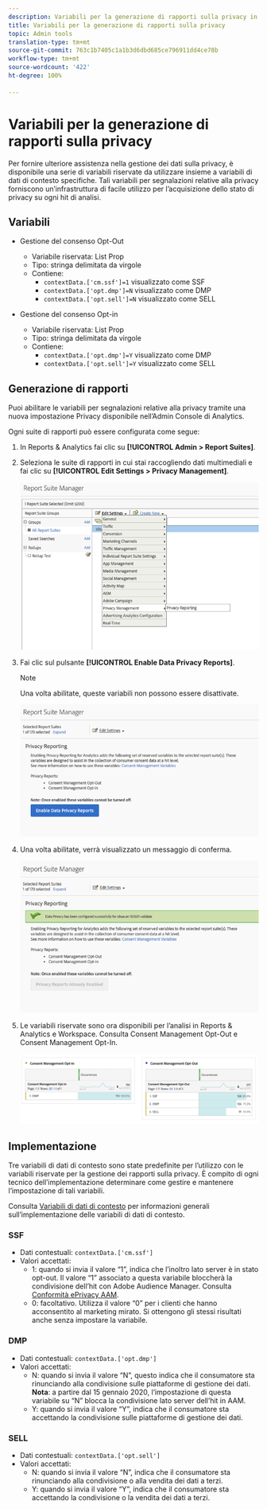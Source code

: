 ```yaml
---
description: Variabili per la generazione di rapporti sulla privacy in Privacy dei dati.
title: Variabili per la generazione di rapporti sulla privacy
topic: Admin tools
translation-type: tm+mt
source-git-commit: 763c1b7405c1a1b3d6dbd685ce796911dd4ce78b
workflow-type: tm+mt
source-wordcount: '422'
ht-degree: 100%

---
```



# Variabili per la generazione di rapporti sulla privacy

Per fornire ulteriore assistenza nella gestione dei dati sulla privacy, è disponibile una serie di variabili riservate da utilizzare insieme a variabili di dati di contesto specifiche.
Tali variabili per segnalazioni relative alla privacy forniscono un’infrastruttura di facile utilizzo per l’acquisizione dello stato di privacy su ogni hit di analisi.

## Variabili

* Gestione del consenso Opt-Out
   * Variabile riservata: List Prop
   * Tipo: stringa delimitata da virgole
   * Contiene:
      * `contextData.['cm.ssf']=1` visualizzato come SSF
      * `contextData.['opt.dmp']=N` visualizzato come DMP
      * `contextData.['opt.sell']=N` visualizzato come SELL

* Gestione del consenso Opt-in
   * Variabile riservata: List Prop
   * Tipo: stringa delimitata da virgole
   * Contiene:
      * `contextData.['opt.dmp']=Y` visualizzato come DMP
      * `contextData.['opt.sell']=Y` visualizzato come SELL

## Generazione di rapporti

Puoi abilitare le variabili per segnalazioni relative alla privacy tramite una nuova impostazione Privacy disponibile nell’Admin Console di Analytics.

Ogni suite di rapporti può essere configurata come segue:
1. In Reports &amp; Analytics fai clic su **[!UICONTROL Admin > Report Suites]**.
1. Seleziona le suite di rapporti in cui stai raccogliendo dati multimediali e fai clic su **[!UICONTROL Edit Settings > Privacy Management]**.

   ![](assets/rsm-privacy-select.png)

1. Fai clic sul pulsante **[!UICONTROL Enable Data Privacy Reports]**.

   >[!NOTE]
   >
   >Una volta abilitate, queste variabili non possono essere disattivate.

   ![](assets/rsm-privacy-enable.png)

1. Una volta abilitate, verrà visualizzato un messaggio di conferma.

   ![](assets/rsm-privacy-config.png)

1. Le variabili riservate sono ora disponibili per l’analisi in Reports &amp; Analytics e Workspace. Consulta Consent Management Opt-Out e Consent Management Opt-In.

   ![](assets/consent-management.png)

## Implementazione

Tre variabili di dati di contesto sono state predefinite per l’utilizzo con le variabili riservate per la gestione dei rapporti sulla privacy.  È compito di ogni tecnico dell’implementazione determinare come gestire e mantenere l’impostazione di tali variabili.

Consulta [Variabili di dati di contesto](https://docs.adobe.com/help/en/analytics/implementation/javascript-implementation/variables-analytics-reporting/context-data-variables.html) per informazioni generali sull’implementazione delle variabili di dati di contesto.

### SSF

* Dati contestuali: `contextData.['cm.ssf']`
* Valori accettati:
   * 1: quando si invia il valore “1”, indica che l’inoltro lato server è in stato opt-out. Il valore “1” associato a questa variabile bloccherà la condivisione dell’hit con Adobe Audience Manager. Consulta [Conformità ePrivacy AAM](https://docs.adobe.com/help/en/analytics/integration/audience-analytics/audience-analytics-workflow/ssf-gdpr.html).
   * 0: facoltativo. Utilizza il valore “0” per i clienti che hanno acconsentito al marketing mirato. Si ottengono gli stessi risultati anche senza impostare la variabile.

### DMP

* Dati contestuali: `contextData.['opt.dmp']`
* Valori accettati:
   * N: quando si invia il valore “N”, questo indica che il consumatore sta rinunciando alla condivisione sulle piattaforme di gestione dei dati.  **Nota**: a partire dal 15 gennaio 2020, l’impostazione di questa variabile su “N” blocca la condivisione lato server dell’hit in AAM.
   * Y: quando si invia il valore “Y”, indica che il consumatore sta accettando la condivisione sulle piattaforme di gestione dei dati.

### SELL

* Dati contestuali: `contextData.['opt.sell']`
* Valori accettati:
   * N: quando si invia il valore “N”, indica che il consumatore sta rinunciando alla condivisione o alla vendita dei dati a terzi.
   * Y: quando si invia il valore “Y”, indica che il consumatore sta accettando la condivisione o la vendita dei dati a terzi.
